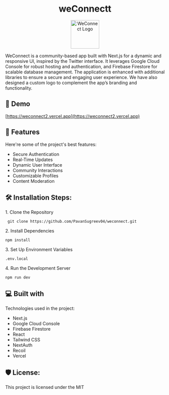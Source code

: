 <h1 align="center" id="title">weConnectt</h1>

<p align="center"><img src="https://rb.gy/rd5it0" alt="WeConnect Logo" width="90" height="90"></p>

<p id="description">WeConnect is a community-based app built with Next.js for a dynamic and responsive UI, inspired by the Twitter interface. It leverages Google Cloud Console for robust hosting and authentication, and Firebase Firestore for scalable database management. The application is enhanced with additional libraries to ensure a secure and engaging user experience. We have also designed a custom logo to complement the app’s branding and functionality.</p>

<h2>🚀 Demo</h2>

[https://weconnect2.vercel.app](https://weconnect2.vercel.app)

  
  
<h2>🧐 Features</h2>

Here're some of the project's best features:

*   Secure Authentication
*   Real-Time Updates
*   Dynamic User Interface
*   Community Interactions
*   Customizable Profiles
*   Content Moderation

<h2>🛠️ Installation Steps:</h2>

<p>1. Clone the Repository</p>

```
 git clone https://github.com/PavanSugreev04/weconnect.git
```

<p>2. Install Dependencies</p>

```
npm install
```

<p>3. Set Up Environment Variables</p>

```
.env.local
```

<p>4. Run the Development Server</p>

```
npm run dev
```

  
  
<h2>💻 Built with</h2>

Technologies used in the project:

*   Next.js
*   Google Cloud Console
*   Firebase Firestore
*   React
*   Tailwind CSS
*   NextAuth
*   Recoil
*   Vercel

<h2>🛡️ License:</h2>

This project is licensed under the MIT
